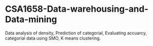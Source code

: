 # CSA1658-Data-warehousing-and-Data-mining
Data analysis of density,
Prediction of categorial,
Evaluating accuarcy,
categorial data using SMO,
K means clustering.
